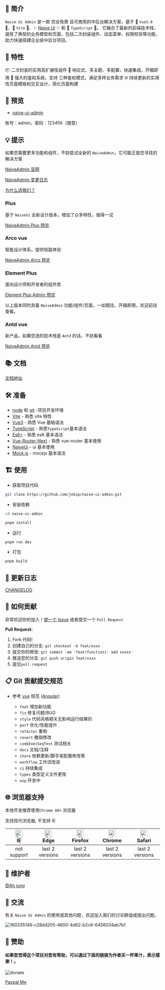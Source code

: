 ## 🚀 简介

`Naive Ui Admin` 是一款 完全免费 且可商用的中后台解决方案，基于 🌟 `Vue3.0` 🌟、🚀 `Vite` 🚀、✨ [Naive UI](https://www.naiveui.com/) ✨ 和 🎉 `TypeScript` 🎉。
它融合了最新的前端技术栈，提炼了典型的业务模型和页面，包括二次封装组件、动态菜单、权限校验等功能，助力快速搭建企业级中后台项目。




## 🌈 特性
📦 二次封装的实用高扩展性组件
🎨 响应式、多主题、多配置，快速集成，开箱即用
🚀 强大的鉴权系统，支持 三种鉴权模式，满足多样业务需求
🌐 持续更新的实用性页面模板和交互设计，简化页面构建


## 🎥 预览
- [naive-ui-admin](https://jekip.github.io)

账号：admin，密码：123456（随意）

## 💡 提示

如果您需要更多功能和组件，不妨尝试全新的 `NaiveAdmin`，它可能正是您寻找的解决方案

[NaiveAdmin 官网](https://www.naiveadmin.com)

[NaiveAdmin 变更日志](https://www.yuque.com/u5825/zaqu0e)

[为什么选我们？](https://www.naiveadmin.com/choose/we)

### Plus

基于 `NaiveUi` 全新设计版本，增加了众多特性，值得一试

[NaiveAdmin Plus 预览](https://plus.naiveadmin.com)

### Arco vue

智能设计体系，提供轻盈体验

[NaiveAdmin Arco 预览](https://arco.naiveadmin.com)

### Element Plus

面向设计师和开发者的组件库

[Element Plus Admin 预览](https://element.naiveadmin.com)

以上版本同时具备 `NaiveAdmin` 功能/组件/页面，一如既往、开箱即用，欢迎前往查看。

### Antd vue

新产品，如果您选的技术栈是 `Antd` 的话，不妨看看

[NaiveAdmin Antd 预览](https://antd.naiveadmin.com)

## 📚 文档

[文档地址](https://docs.naiveadmin.com)

## 🛠 准备

- [node](http://nodejs.org/) 和 [git](https://git-scm.com/) -项目开发环境
- [Vite](https://vitejs.dev/) - 熟悉 vite 特性
- [Vue3](https://v3.vuejs.org/) - 熟悉 Vue 基础语法
- [TypeScript](https://www.typescriptlang.org/) - 熟悉`TypeScript`基本语法
- [Es6+](http://es6.ruanyifeng.com/) - 熟悉 es6 基本语法
- [Vue-Router-Next](https://next.router.vuejs.org/) - 熟悉 vue-router 基本使用
- [NaiveUi](https://www.naiveui.com/) - ui 基本使用
- [Mock.js](https://github.com/nuysoft/Mock) - mockjs 基本语法


## 🏗️ 使用

- 获取项目代码

```bash
git clone https://github.com/jekip/naive-ui-admin.git
```

- 安装依赖

```bash
cd naive-ui-admin

pnpm install

```

- 运行

```bash
pnpm run dev
```

- 打包

```bash
pnpm build
```

## 📜 更新日志

[CHANGELOG](./CHANGELOG.md)


## 🤝 如何贡献

非常欢迎你的加入！[提一个 Issue](https://github.com/jekip/naive-ui-admin/issues) 或者提交一个 `Pull Request`

**Pull Request:**

1. Fork 代码!
2. 创建自己的分支: `git checkout -b feat/xxxx`
3. 提交你的修改: `git commit -am 'feat(function): add xxxxx'`
4. 推送您的分支: `git push origin feat/xxxx`
5. 提交`pull request`

## 📋 Git 贡献提交规范

- 参考 [vue](https://github.com/vuejs/vue/blob/dev/.github/COMMIT_CONVENTION.md) 规范 ([Angular](https://github.com/conventional-changelog/conventional-changelog/tree/master/packages/conventional-changelog-angular))

  - `feat` 增加新功能
  - `fix` 修复问题/BUG
  - `style` 代码风格相关无影响运行结果的
  - `perf` 优化/性能提升
  - `refactor` 重构
  - `revert` 撤销修改
  - `codeExecSeqTest` 测试相关
  - `docs` 文档/注释
  - `chore` 依赖更新/脚手架配置修改等
  - `workflow` 工作流改进
  - `ci` 持续集成
  - `types` 类型定义文件更改
  - `wip` 开发中

## 🌐 浏览器支持

本地开发推荐使用`Chrome 80+` 浏览器

支持现代浏览器, 不支持 IE

| [<img src="https://raw.githubusercontent.com/alrra/browser-logos/master/src/edge/edge_48x48.png" alt=" Edge" width="24px" height="24px" />](http://godban.github.io/browsers-support-badges/)</br>IE | [<img src="https://raw.githubusercontent.com/alrra/browser-logos/master/src/edge/edge_48x48.png" alt=" Edge" width="24px" height="24px" />](http://godban.github.io/browsers-support-badges/)</br>Edge | [<img src="https://raw.githubusercontent.com/alrra/browser-logos/master/src/firefox/firefox_48x48.png" alt="Firefox" width="24px" height="24px" />](http://godban.github.io/browsers-support-badges/)</br>Firefox | [<img src="https://raw.githubusercontent.com/alrra/browser-logos/master/src/chrome/chrome_48x48.png" alt="Chrome" width="24px" height="24px" />](http://godban.github.io/browsers-support-badges/)</br>Chrome | [<img src="https://raw.githubusercontent.com/alrra/browser-logos/master/src/safari/safari_48x48.png" alt="Safari" width="24px" height="24px" />](http://godban.github.io/browsers-support-badges/)</br>Safari |
| :-: | :-: | :-: | :-: | :-: |
| not support | last 2 versions | last 2 versions | last 2 versions | last 2 versions |

## 👥 维护者
[@Ah jung](https://github.com/jekip)

## 💬 交流

有关 `Naive Ui Admin` 的使用或其他问题，欢迎加入我们的讨论群组或提出问题。

![160335146-c28dd205-4600-4d62-b2c6-6456034ab7b1](https://user-images.githubusercontent.com/19426584/217689718-407e6cb9-dd3b-4a11-a025-3c58834b52ff.jpg)

## 💖 赞助
#### 如果您觉得这个项目对您有帮助，可以通过下面的链接为作者买一杯果汁，表示感谢！。

![donate](https://assets.naiveadmin.com/images/sponsor.png)

[Paypal Me](https://www.paypal.com/paypalme/majunping)
